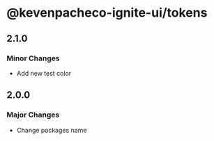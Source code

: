 # @kevenpacheco-ignite-ui/tokens

## 2.1.0

### Minor Changes

- Add new test color

## 2.0.0

### Major Changes

- Change packages name

